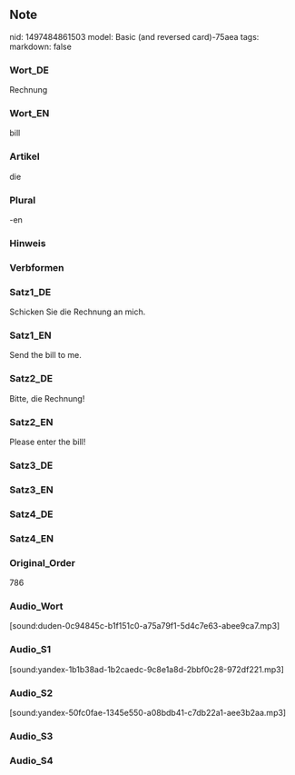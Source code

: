 ## Note
nid: 1497484861503
model: Basic (and reversed card)-75aea
tags: 
markdown: false

### Wort_DE
Rechnung

### Wort_EN
bill

### Artikel
die

### Plural
-en

### Hinweis


### Verbformen


### Satz1_DE
Schicken Sie die Rechnung an mich.

### Satz1_EN
Send the bill to me.

### Satz2_DE
Bitte, die Rechnung!

### Satz2_EN
Please enter the bill!

### Satz3_DE


### Satz3_EN


### Satz4_DE


### Satz4_EN


### Original_Order
786

### Audio_Wort
[sound:duden-0c94845c-b1f151c0-a75a79f1-5d4c7e63-abee9ca7.mp3]

### Audio_S1
[sound:yandex-1b1b38ad-1b2caedc-9c8e1a8d-2bbf0c28-972df221.mp3]

### Audio_S2
[sound:yandex-50fc0fae-1345e550-a08bdb41-c7db22a1-aee3b2aa.mp3]

### Audio_S3


### Audio_S4

